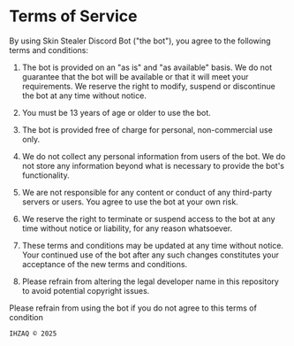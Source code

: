 # Terms of Service

By using Skin Stealer Discord Bot ("the bot"), you agree to the following terms and conditions:

1. The bot is provided on an "as is" and "as available" basis. We do not guarantee that the bot will be available or that it will meet your requirements. We reserve the right to modify, suspend or discontinue the bot at any time without notice.

2. You must be 13 years of age or older to use the bot.

3. The bot is provided free of charge for personal, non-commercial use only.

4. We do not collect any personal information from users of the bot. We do not store any information beyond what is necessary to provide the bot's functionality.

5. We are not responsible for any content or conduct of any third-party servers or users. You agree to use the bot at your own risk.

6. We reserve the right to terminate or suspend access to the bot at any time without notice or liability, for any reason whatsoever.

7. These terms and conditions may be updated at any time without notice. Your continued use of the bot after any such changes constitutes your acceptance of the new terms and conditions.

8. Please refrain from altering the legal developer name in this repository to avoid potential copyright issues.

Please refrain from using the bot if you do not agree to this terms of condition

`IHZAQ © 2025`
